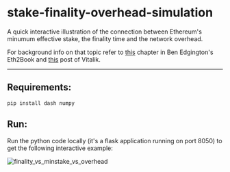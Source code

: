 # stake-finality-overhead-simulation
A quick interactive illustration of the connection between Ethereum's minumum effective stake, the finality time and the network overhead.

For background info on that topic refer to [this](https://eth2book.info/capella/part2/incentives/staking/) chapter in Ben Edgington's Eth2Book and [this](https://notes.ethereum.org/@vbuterin/serenity_design_rationale#Why-32-ETH-validator-sizes) post of Vitalik.

---
## Requirements:

```
pip install dash numpy
```
## Run:

Run the python code locally (it's a flask application running on port 8050) to get the following interactive example:


![finality_vs_minstake_vs_overhead](https://github.com/nerolation/stake-finality-overhead-simulation/assets/51536394/0f685e0b-dc14-488a-9dcc-1f5876f83a7e)
